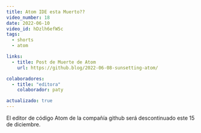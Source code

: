 ```yaml
---
title: Atom IDE esta Muerto??
video_number: 18
date: 2022-06-10
video_id: hDzlh6efW5c
tags:
  - shorts
  - atom

links:
  - title: Post de Muerte de Atom
    url: https://github.blog/2022-06-08-sunsetting-atom/

colaboradores:
  - title: "editora"
    colaborador: paty

actualizado: true
---
```


El editor de código Atom de la compañía github será descontinuado este 15 de diciembre.
